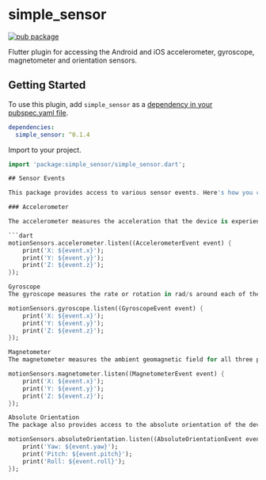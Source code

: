# simple_sensor

[![pub package](https://img.shields.io/pub/v/simple_sensor.svg)](https://pub.dev/packages/simple_sensor)

Flutter plugin for accessing the Android and iOS accelerometer, gyroscope, magnetometer and orientation sensors.

## Getting Started

To use this plugin, add `simple_sensor` as a [dependency in your pubspec.yaml
file](https://flutter.io/platform-plugins/).

```yaml
dependencies:
  simple_sensor: ^0.1.4
```

Import to your project.

``` dart
import 'package:simple_sensor/simple_sensor.dart';

## Sensor Events

This package provides access to various sensor events. Here's how you can use them:

### Accelerometer

The accelerometer measures the acceleration that the device is experiencing relative to freefall.

```dart
motionSensors.accelerometer.listen((AccelerometerEvent event) {
    print('X: ${event.x}');
    print('Y: ${event.y}');
    print('Z: ${event.z}');
});

Gyroscope
The gyroscope measures the rate or rotation in rad/s around each of the three axes.

motionSensors.gyroscope.listen((GyroscopeEvent event) {
    print('X: ${event.x}');
    print('Y: ${event.y}');
    print('Z: ${event.z}');
});

Magnetometer
The magnetometer measures the ambient geomagnetic field for all three physical axes (x, y, z) in μT.

motionSensors.magnetometer.listen((MagnetometerEvent event) {
    print('X: ${event.x}');
    print('Y: ${event.y}');
    print('Z: ${event.z}');
});

Absolute Orientation
The package also provides access to the absolute orientation of the device in terms of yaw, pitch, and roll.

motionSensors.absoluteOrientation.listen((AbsoluteOrientationEvent event) {
    print('Yaw: ${event.yaw}');
    print('Pitch: ${event.pitch}');
    print('Roll: ${event.roll}');
});
```

